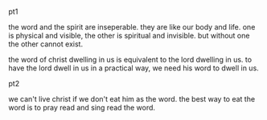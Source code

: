 pt1

the word and the spirit are inseperable. they are like our body and life. one is physical
and visible, the other is spiritual and invisible. but without one the other cannot exist.

the word of christ dwelling in us is equivalent to the lord dwelling in us. to have
the lord dwell in us in a practical way, we need his word to dwell in us.

pt2

we can't live christ if we don't eat him as the word. the best way to eat the word is to pray read and sing read the word.
